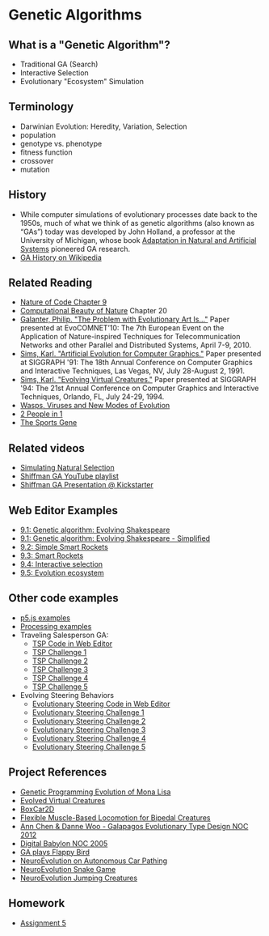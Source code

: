 # Genetic Algorithms

## What is a "Genetic Algorithm"?
* Traditional GA (Search)
* Interactive Selection
* Evolutionary "Ecosystem" Simulation

## Terminology
* Darwinian Evolution: Heredity, Variation, Selection
* population
* genotype vs. phenotype
* fitness function
* crossover
* mutation

## History
* While computer simulations of evolutionary processes date back to the 1950s, much of what we think of as genetic algorithms (also known as “GAs”) today was developed by John Holland, a professor at the University of Michigan, whose book [Adaptation in Natural and Artificial Systems](http://amzn.to/2nsSIYw) pioneered GA research.
* [GA History on Wikipedia](https://en.wikipedia.org/wiki/Genetic_algorithm#History)

## Related Reading
* [Nature of Code Chapter 9](http://natureofcode.com/book/chapter-9-the-evolution-of-code/)
* [Computational Beauty of Nature](https://amzn.to/2uvnmG7) Chapter 20
* [Galanter, Philip. "The Problem with Evolutionary Art Is…"](http://philipgalanter.com/downloads/evostar2010%20-%20galanter%20-%20the%20problem%20with%20evo%20art.pdf) Paper presented at EvoCOMNET’10: The 7th European Event on the Application of Nature-inspired Techniques for Telecommunication Networks and other Parallel and Distributed Systems, April 7-9, 2010.
* [Sims, Karl. "Artificial Evolution for Computer Graphics."](http://www.karlsims.com/papers/siggraph91.html) Paper presented at SIGGRAPH '91: The 18th Annual Conference on Computer Graphics and Interactive Techniques, Las Vegas, NV, July 28-August 2, 1991.
* [Sims, Karl. "Evolving Virtual Creatures."](http://www.karlsims.com/papers/siggraph94.pdf) Paper presented at SIGGRAPH '94: The 21st Annual Conference on Computer Graphics and Interactive Techniques, Orlando, FL, July 24-29, 1994.
* [Wasps, Viruses and New Modes of Evolution](http://www.sciencemag.org/news/2015/09/wasps-have-injected-new-genes-butterflies)
* [2 People in 1](http://www.radiolab.org/story/91597-mix-and-match/)
* [The Sports Gene](http://www.nytimes.com/2013/08/13/science/the-sports-gene-considers-the-root-of-athletic-success.html)

## Related videos
* [Simulating Natural Selection](https://youtu.be/0ZGbIKd0XrM)
* [Shiffman GA YouTube playlist](https://www.youtube.com/playlist?list=PLRqwX-V7Uu6bJM3VgzjNV5YxVxUwzALHV)
* [Shiffman GA Presentation @ Kickstarter](https://vimeo.com/63755542)

## Web Editor Examples
* [9.1: Genetic algorithm: Evolving Shakespeare](http://editor.p5js.org/natureofcode/sketches/B1GHYpQul)
* [9.1: Genetic algorithm: Evolving Shakespeare - Simplified](http://editor.p5js.org/natureofcode/sketches/Bk4wFpXul)
* [9.2: Simple Smart Rockets](http://editor.p5js.org/natureofcode/sketches/S1PaKpQOe)
* [9.3: Smart Rockets](http://editor.p5js.org/natureofcode/sketches/H1Z_9pX_x)
* [9.4: Interactive selection](http://editor.p5js.org/natureofcode/sketches/SyCZs6m_e)
* [9.5: Evolution ecosystem](http://editor.p5js.org/natureofcode/sketches/r1b2jaXOx)

## Other code examples
* [p5.js examples](https://github.com/shiffman/The-Nature-of-Code-Examples-p5.js/tree/master/chp09_ga)
* [Processing examples](https://github.com/shiffman/The-Nature-of-Code-Examples/tree/master/chp09_ga)
* Traveling Salesperson GA:
    * [TSP Code in Web Editor](https://editor.p5js.org/codingtrain/sketches/EGjTrkkf9)
    * [TSP Challenge 1](https://thecodingtrain.com/CodingChallenges/035.1-tsp.html)
    * [TSP Challenge 2](https://thecodingtrain.com/CodingChallenges/035.2-tsp.html)
    * [TSP Challenge 3](https://thecodingtrain.com/CodingChallenges/035.3-tsp.html)
    * [TSP Challenge 4](https://thecodingtrain.com/CodingChallenges/035.4-tsp.html)
    * [TSP Challenge 5](https://thecodingtrain.com/CodingChallenges/035.5-tsp.html)
* Evolving Steering Behaviors
    * [Evolutionary Steering Code in Web Editor](https://editor.p5js.org/codingtrain/sketches/xgQNXkxx1)
    * [Evolutionary Steering Challenge 1](https://thecodingtrain.com/CodingChallenges/069.1-steering-evolution.html)
    * [Evolutionary Steering Challenge 2](https://thecodingtrain.com/CodingChallenges/069.2-steering-evolution.html)
    * [Evolutionary Steering Challenge 3](https://thecodingtrain.com/CodingChallenges/069.3-steering-evolution.html)
    * [Evolutionary Steering Challenge 4](https://thecodingtrain.com/CodingChallenges/069.4-steering-evolution.html)
    * [Evolutionary Steering Challenge 5](https://thecodingtrain.com/CodingChallenges/069.5-steering-evolution.html)

## Project References
* [Genetic Programming Evolution of Mona Lisa](https://rogerjohansson.blog/2008/12/07/genetic-programming-evolution-of-mona-lisa/)
* [Evolved Virtual Creatures](http://www.karlsims.com/evolved-virtual-creatures.html)
* [BoxCar2D](http://boxcar2d.com/)
* [Flexible Muscle-Based Locomotion for Bipedal Creatures](https://vimeo.com/79098420)
* [Ann Chen & Danne Woo - Galapagos Evolutionary Type Design NOC 2012](http://dannewoo.com/projects/typegalapagos.html)
* [Digital Babylon NOC 2005](http://en.joan.cat/dbn/)
* [GA plays Flappy Bird](https://www.youtube.com/watch?v=L6bbFgjkqK0)
* [NeuroEvolution on Autonomous Car Pathing](http://mitchvollebregt.com/neuroevolution-on-autonomous-car-pathing/)
* [NeuroEvolution Snake Game](https://www.youtube.com/watch?v=BBLJFYr7zB8)
* [NeuroEvolution Jumping Creatures](https://evobots.azurewebsites.net/)

## Homework
* [Assignment 5](https://github.com/nature-of-code/noc-syllabus-S20/wiki/Assignment-5)
